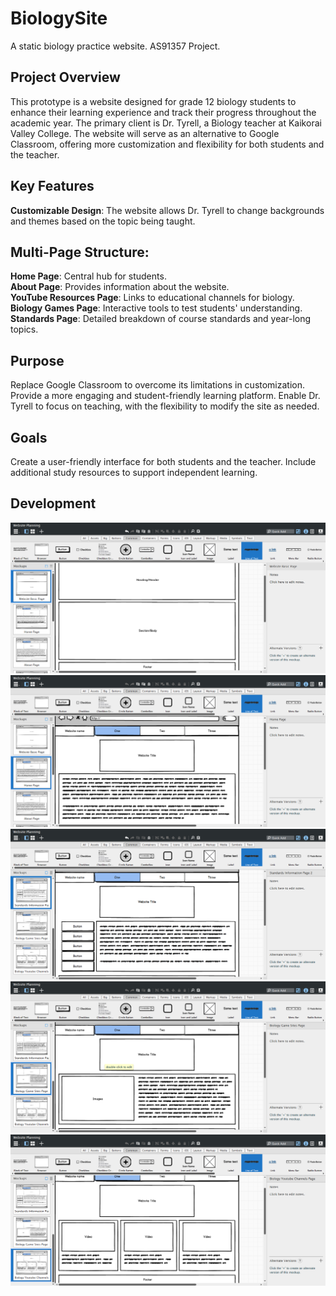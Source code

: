 # BiologySite
 A static biology practice website. AS91357 Project. 
 <!-- Hosted by AWS -> <a href="">BiologySite</a> -->
## Project Overview
 This prototype is a website designed for grade 12 biology students to enhance their learning experience and track their progress throughout the academic year. The primary client is Dr. Tyrell, a Biology teacher at Kaikorai Valley College. The website will serve as an alternative to Google Classroom, offering more customization and flexibility for both students and the teacher.

## Key Features
 **Customizable Design**: The website allows Dr. Tyrell to change backgrounds and themes based on the topic being taught.
## Multi-Page Structure:
 **Home Page**: Central hub for students.<br>
 **About Page**: Provides information about the website.<br>
 **YouTube Resources Page**: Links to educational channels for biology.<br>
 **Biology Games Page**: Interactive tools to test students' understanding.<br>
 **Standards Page**: Detailed breakdown of course standards and year-long topics.<br>
## Purpose
 Replace Google Classroom to overcome its limitations in customization.
 Provide a more engaging and student-friendly learning platform.
 Enable Dr. Tyrell to focus on teaching, with the flexibility to modify the site as needed.
## Goals
 Create a user-friendly interface for both students and the teacher.
 Include additional study resources to support independent learning.
## Development
<img src="progress_snapshots/Capture 1.PNG">
<img src="progress_snapshots/Capture 2.PNG">
<img src="progress_snapshots/Capture 4.PNG">
<img src="progress_snapshots/Capture 5.PNG">
<img src="progress_snapshots/Capture 6.PNG">
